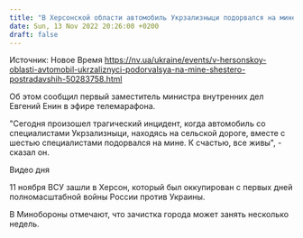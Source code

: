 ```yaml
---
title: "В Херсонской области автомобиль Укрзализныци подорвался на мине, шестеро пострадавших"
date: Sun, 13 Nov 2022 20:26:00 +0200
draft: false
---
```

Источник: Новое Время https://nv.ua/ukraine/events/v-hersonskoy-oblasti-avtomobil-ukrzaliznyci-podorvalsya-na-mine-shestero-postradavshih-50283758.html


Об этом сообщил первый заместитель министра внутренних дел Евгений Енин в эфире телемарафона.

"Сегодня произошел трагический инцидент, когда автомобиль со специалистами Укрзализныци, находясь на сельской дороге, вместе с шестью специалистами подорвался на мине. К счастью, все живы", - сказал он.

 Видео дня   

11 ноября ВСУ зашли в Херсон, который был оккупирован с первых дней полномасштабной войны России против Украины.

В Минобороны отмечают, что зачистка города может занять несколько недель.

